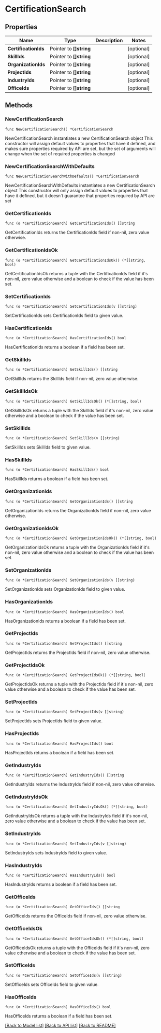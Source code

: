 # CertificationSearch

## Properties

Name | Type | Description | Notes
------------ | ------------- | ------------- | -------------
**CertificationIds** | Pointer to **[]string** |  | [optional] 
**SkillIds** | Pointer to **[]string** |  | [optional] 
**OrganizationIds** | Pointer to **[]string** |  | [optional] 
**ProjectIds** | Pointer to **[]string** |  | [optional] 
**IndustryIds** | Pointer to **[]string** |  | [optional] 
**OfficeIds** | Pointer to **[]string** |  | [optional] 

## Methods

### NewCertificationSearch

`func NewCertificationSearch() *CertificationSearch`

NewCertificationSearch instantiates a new CertificationSearch object
This constructor will assign default values to properties that have it defined,
and makes sure properties required by API are set, but the set of arguments
will change when the set of required properties is changed

### NewCertificationSearchWithDefaults

`func NewCertificationSearchWithDefaults() *CertificationSearch`

NewCertificationSearchWithDefaults instantiates a new CertificationSearch object
This constructor will only assign default values to properties that have it defined,
but it doesn't guarantee that properties required by API are set

### GetCertificationIds

`func (o *CertificationSearch) GetCertificationIds() []string`

GetCertificationIds returns the CertificationIds field if non-nil, zero value otherwise.

### GetCertificationIdsOk

`func (o *CertificationSearch) GetCertificationIdsOk() (*[]string, bool)`

GetCertificationIdsOk returns a tuple with the CertificationIds field if it's non-nil, zero value otherwise
and a boolean to check if the value has been set.

### SetCertificationIds

`func (o *CertificationSearch) SetCertificationIds(v []string)`

SetCertificationIds sets CertificationIds field to given value.

### HasCertificationIds

`func (o *CertificationSearch) HasCertificationIds() bool`

HasCertificationIds returns a boolean if a field has been set.

### GetSkillIds

`func (o *CertificationSearch) GetSkillIds() []string`

GetSkillIds returns the SkillIds field if non-nil, zero value otherwise.

### GetSkillIdsOk

`func (o *CertificationSearch) GetSkillIdsOk() (*[]string, bool)`

GetSkillIdsOk returns a tuple with the SkillIds field if it's non-nil, zero value otherwise
and a boolean to check if the value has been set.

### SetSkillIds

`func (o *CertificationSearch) SetSkillIds(v []string)`

SetSkillIds sets SkillIds field to given value.

### HasSkillIds

`func (o *CertificationSearch) HasSkillIds() bool`

HasSkillIds returns a boolean if a field has been set.

### GetOrganizationIds

`func (o *CertificationSearch) GetOrganizationIds() []string`

GetOrganizationIds returns the OrganizationIds field if non-nil, zero value otherwise.

### GetOrganizationIdsOk

`func (o *CertificationSearch) GetOrganizationIdsOk() (*[]string, bool)`

GetOrganizationIdsOk returns a tuple with the OrganizationIds field if it's non-nil, zero value otherwise
and a boolean to check if the value has been set.

### SetOrganizationIds

`func (o *CertificationSearch) SetOrganizationIds(v []string)`

SetOrganizationIds sets OrganizationIds field to given value.

### HasOrganizationIds

`func (o *CertificationSearch) HasOrganizationIds() bool`

HasOrganizationIds returns a boolean if a field has been set.

### GetProjectIds

`func (o *CertificationSearch) GetProjectIds() []string`

GetProjectIds returns the ProjectIds field if non-nil, zero value otherwise.

### GetProjectIdsOk

`func (o *CertificationSearch) GetProjectIdsOk() (*[]string, bool)`

GetProjectIdsOk returns a tuple with the ProjectIds field if it's non-nil, zero value otherwise
and a boolean to check if the value has been set.

### SetProjectIds

`func (o *CertificationSearch) SetProjectIds(v []string)`

SetProjectIds sets ProjectIds field to given value.

### HasProjectIds

`func (o *CertificationSearch) HasProjectIds() bool`

HasProjectIds returns a boolean if a field has been set.

### GetIndustryIds

`func (o *CertificationSearch) GetIndustryIds() []string`

GetIndustryIds returns the IndustryIds field if non-nil, zero value otherwise.

### GetIndustryIdsOk

`func (o *CertificationSearch) GetIndustryIdsOk() (*[]string, bool)`

GetIndustryIdsOk returns a tuple with the IndustryIds field if it's non-nil, zero value otherwise
and a boolean to check if the value has been set.

### SetIndustryIds

`func (o *CertificationSearch) SetIndustryIds(v []string)`

SetIndustryIds sets IndustryIds field to given value.

### HasIndustryIds

`func (o *CertificationSearch) HasIndustryIds() bool`

HasIndustryIds returns a boolean if a field has been set.

### GetOfficeIds

`func (o *CertificationSearch) GetOfficeIds() []string`

GetOfficeIds returns the OfficeIds field if non-nil, zero value otherwise.

### GetOfficeIdsOk

`func (o *CertificationSearch) GetOfficeIdsOk() (*[]string, bool)`

GetOfficeIdsOk returns a tuple with the OfficeIds field if it's non-nil, zero value otherwise
and a boolean to check if the value has been set.

### SetOfficeIds

`func (o *CertificationSearch) SetOfficeIds(v []string)`

SetOfficeIds sets OfficeIds field to given value.

### HasOfficeIds

`func (o *CertificationSearch) HasOfficeIds() bool`

HasOfficeIds returns a boolean if a field has been set.


[[Back to Model list]](../README.md#documentation-for-models) [[Back to API list]](../README.md#documentation-for-api-endpoints) [[Back to README]](../README.md)


